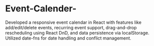 # Event-Calender-
Developed a responsive event calendar in React with features like add/edit/delete events, recurring event support, drag-and-drop rescheduling using React DnD, and data persistence via localStorage. Utilized date-fns for date handling and conflict management.
